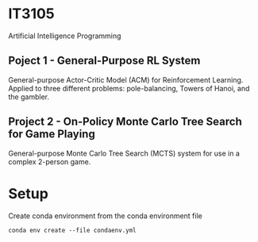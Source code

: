# IT3105

Artificial Intelligence Programming

## Poject 1 - General-Purpose RL System

General-purpose Actor-Critic Model (ACM) for Reinforcement Learning. Applied to three different problems: pole-balancing, Towers of Hanoi, and the gambler.

## Project 2 - On-Policy Monte Carlo Tree Search for Game Playing

General-purpose Monte Carlo Tree Search (MCTS) system for use in a complex 2-person game.

# Setup

Create conda environment from the conda environment file

`conda env create --file condaenv.yml`
